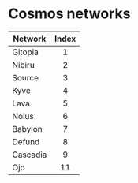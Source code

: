 # Cosmos networks

| Network  | Index |
|----------|:-----:|
| Gitopia  |   1   |
| Nibiru   |   2   |
| Source   |   3   |
| Kyve     |   4   |
| Lava     |   5   |
| Nolus    |   6   |
| Babylon  |   7   |
| Defund   |   8   |
| Cascadia |   9   |
| Ojo      |  11   |
